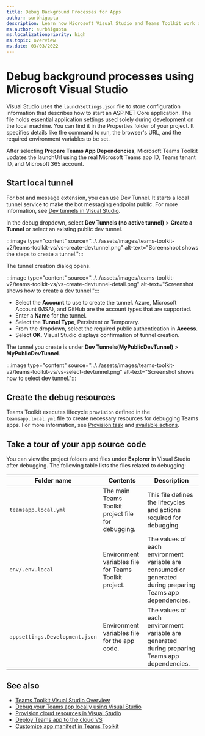 ```yaml
---
title: Debug Background Processes for Apps
author: surbhigupta
description: Learn how Microsoft Visual Studio and Teams Toolkit work during local debug process. Learn how to register and configure your Teams app in Teams Toolkit.
ms.author: surbhigupta
ms.localizationpriority: high
ms.topic: overview
ms.date: 03/03/2022
---
```


# Debug background processes using Microsoft Visual Studio

Visual Studio uses the `launchSettings.json` file to store configuration information that describes how to start an ASP.NET Core application. The file holds essential application settings used solely during development on the local machine. You can find it in the Properties folder of your project. It specifies details like the command to run, the browser's URL, and the required environment variables to be set.

After selecting **Prepare Teams App Dependencies**, Microsoft Teams Toolkit updates the launchUrl using the real Microsoft Teams app ID, Teams tenant ID, and Microsoft 365 account.

## Start local tunnel

For bot and message extension, you can use Dev Tunnel. It starts a local tunnel service to make the bot messaging endpoint public. For more information, see [Dev tunnels in Visual Studio](/aspnet/core/test/dev-tunnels?view=aspnetcore&preserve-view=true).

In the debug dropdown, select **Dev Tunnels (no active tunnel)** > **Create a Tunnel** or select an existing public dev tunnel.

   :::image type="content" source="../../assets/images/teams-toolkit-v2/teams-toolkit-vs/vs-create-devtunnel.png" alt-text="Screenshoot shows the steps to create a tunnel.":::

The tunnel creation dialog opens.

   :::image type="content" source="../../assets/images/teams-toolkit-v2/teams-toolkit-vs/vs-create-devtunnel-detail.png" alt-text="Screenshot shows how to create a dev tunnel.":::

* Select the **Account** to use to create the tunnel. Azure, Microsoft Account (MSA), and GitHub are the account types that are supported.
* Enter a **Name** for the tunnel.
* Select the **Tunnel Type**, Persistent or Temporary.
* From the dropdown, select the  required public authentication in **Access**.
* Select **OK**. Visual Studio displays confirmation of tunnel creation.

The tunnel you create is under **Dev Tunnels(MyPublicDevTunnel)** > **MyPublicDevTunnel**.

   :::image type="content" source="../../assets/images/teams-toolkit-v2/teams-toolkit-vs/vs-select-devtunnel.png" alt-text="Screenshot shows how to select dev tunnel.":::

## Create the debug resources

Teams Toolkit executes lifecycle `provision` defined in the `teamsapp.local.yml` file to create necessary resources for debugging Teams apps. For more information, see [Provision task](https://aka.ms/teamsfx-tasks/provision) and [available actions](https://aka.ms/teamsfx-actions).

## Take a tour of your app source code

You can view the project folders and files under **Explorer** in Visual Studio after debugging. The following table lists the files related to debugging:

| Folder name| Contents| Description |
| --- | --- | --- |
| `teamsapp.local.yml` | The main Teams Toolkit project file for debugging. | This file defines the lifecycles and actions required for debugging. |
| `env/.env.local` | Environment variables file for Teams Toolkit project. | The values of each environment variable are consumed or generated during preparing Teams app dependencies. |
| `appsettings.Development.json` | Environment variables file for the app code. | The values of each environment variable are generated during preparing Teams app dependencies. |

## See also

* [Teams Toolkit Visual Studio Overview](teams-toolkit-fundamentals-vs.md)
* [Debug your Teams app locally using Visual Studio](debug-local-vs.md)
* [Provision cloud resources in Visual Studio](provision-vs.md)
* [Deploy Teams app to the cloud VS](deploy-vs.md)
* [Customize app manifest in Teams Toolkit](TeamsFx-preview-and-customize-app-manifest-vs.md)
